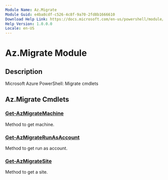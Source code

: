 ```yaml
---
Module Name: Az.Migrate
Module Guid: e4ba8cdf-c526-4c8f-9a70-2fd8b1666610
Download Help Link: https://docs.microsoft.com/en-us/powershell/module/az.migrate
Help Version: 1.0.0.0
Locale: en-US
---
```


# Az.Migrate Module
## Description
Microsoft Azure PowerShell: Migrate cmdlets

## Az.Migrate Cmdlets
### [Get-AzMigrateMachine](Get-AzMigrateMachine.md)
Method to get machine.

### [Get-AzMigrateRunAsAccount](Get-AzMigrateRunAsAccount.md)
Method to get run as account.

### [Get-AzMigrateSite](Get-AzMigrateSite.md)
Method to get a site.


